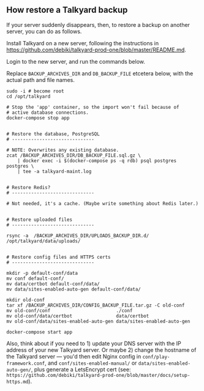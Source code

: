 
## How restore a Talkyard backup

If your server suddenly disappears, then, to restore a backup on
another server, you can do as follows.

Install Talkyard on a new server, following the instructions in
https://github.com/debiki/talkyard-prod-one/blob/master/README.md.

Login to the new server, and run the commands below.

Replace `BACKUP_ARCHIVES_DIR` and `DB_BACKUP_FILE` etcetera below, with
the actual path and file names.

```
sudo -i # become root
cd /opt/talkyard

# Stop the 'app' container, so the import won't fail because of
# active database connections.
docker-compose stop app


# Restore the database, PostgreSQL
# ------------------------------

# NOTE: Overwrites any existing database.
zcat /BACKUP_ARCHIVES_DIR/DB_BACKUP_FILE.sql.gz \
    | docker exec -i $(docker-compose ps -q rdb) psql postgres postgres \
    | tee -a talkyard-maint.log


# Restore Redis?
# ------------------------------

# Not needed, it's a cache. (Maybe write something about Redis later.)


# Restore uploaded files
# ------------------------------

rsync -a  /BACKUP_ARCHIVES_DIR/UPLOADS_BACKUP_DIR.d/  /opt/talkyard/data/uploads/


# Restore config files and HTTPS certs
# ------------------------------

mkdir -p default-conf/data
mv conf default-conf/
mv data/certbot default-conf/data/
mv data/sites-enabled-auto-gen default-conf/data/

mkdir old-conf
tar xf /BACKUP_ARCHIVES_DIR/CONFIG_BACKUP_FILE.tar.gz -C old-conf
mv old-conf/conf                        ./conf
mv old-conf/data/certbot                data/certbot
mv old-conf/data/sites-enabled-auto-gen data/sites-enabled-auto-gen

docker-compose start app
```

Also, think about if you need to 1) update your DNS server with the IP address of
your new Talkyard server. Or maybe 2) change the hostname of the Talkyard server
— you'd then edit Nginx config in `conf/play-framework.conf`,
and `conf/sites-enabled-manual/` or `data/sites-enabled-auto-gen/`, plus
generate a LetsEncrypt cert
(see: `https://github.com/debiki/talkyard-prod-one/blob/master/docs/setup-https.md`).
